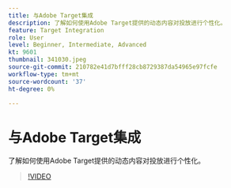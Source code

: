 ```yaml
---
title: 与Adobe Target集成
description: 了解如何使用Adobe Target提供的动态内容对投放进行个性化。
feature: Target Integration
role: User
level: Beginner, Intermediate, Advanced
kt: 9601
thumbnail: 341030.jpeg
source-git-commit: 210782e41d7bfff28cb8729387da54965e97fcfe
workflow-type: tm+mt
source-wordcount: '37'
ht-degree: 0%

---
```



# 与Adobe Target集成

了解如何使用Adobe Target提供的动态内容对投放进行个性化。

>[!VIDEO](https://video.tv.adobe.com/v/341030?quality=12&learn=on)
